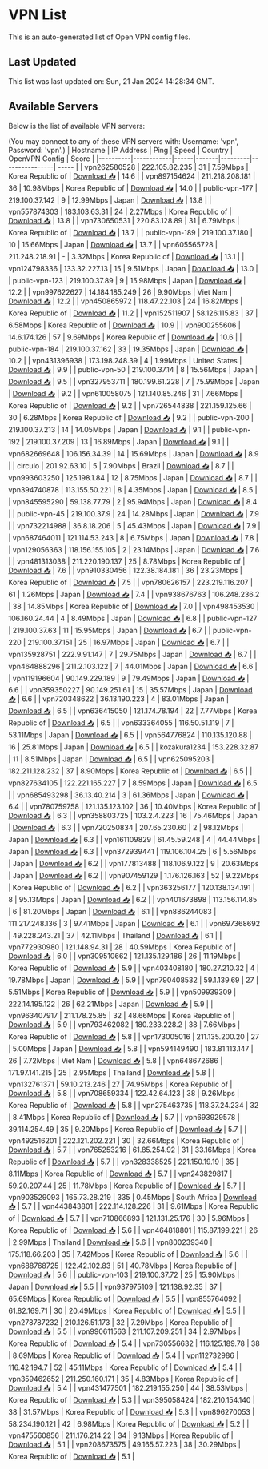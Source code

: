 # VPN List

This is an auto-generated list of Open VPN config files.

## Last Updated

This list was last updated on: Sun, 21 Jan 2024 14:28:34 GMT.

## Available Servers

Below is the list of available VPN servers:

(You may connect to any of these VPN servers with: Username: 'vpn', Password: 'vpn'.)
| Hostname | IP Address | Ping | Speed | Country | OpenVPN Config | Score |
|----------|------------|------|-------|---------|----------------| ----- |
| vpn262580528 | 222.105.82.235 | 31 | 7.59Mbps | Korea Republic of | [Download 📥](./configs/server_0_KR.ovpn) | 14.6 |
| vpn897154624 | 211.218.208.181 | 36 | 10.98Mbps | Korea Republic of | [Download 📥](./configs/server_1_KR.ovpn) | 14.0 |
| public-vpn-177 | 219.100.37.142 | 9 | 12.99Mbps | Japan | [Download 📥](./configs/server_2_JP.ovpn) | 13.8 |
| vpn557874303 | 183.103.63.31 | 24 | 2.27Mbps | Korea Republic of | [Download 📥](./configs/server_3_KR.ovpn) | 13.8 |
| vpn730650531 | 220.83.128.89 | 31 | 6.79Mbps | Korea Republic of | [Download 📥](./configs/server_4_KR.ovpn) | 13.7 |
| public-vpn-189 | 219.100.37.180 | 10 | 15.66Mbps | Japan | [Download 📥](./configs/server_5_JP.ovpn) | 13.7 |
| vpn605565728 | 211.248.218.91 | - | 3.32Mbps | Korea Republic of | [Download 📥](./configs/server_6_KR.ovpn) | 13.1 |
| vpn124798336 | 133.32.227.13 | 15 | 9.51Mbps | Japan | [Download 📥](./configs/server_7_JP.ovpn) | 13.0 |
| public-vpn-123 | 219.100.37.89 | 9 | 15.98Mbps | Japan | [Download 📥](./configs/server_8_JP.ovpn) | 12.2 |
| vpn997622627 | 14.184.185.249 | 26 | 9.90Mbps | Viet Nam | [Download 📥](./configs/server_9_VN.ovpn) | 12.2 |
| vpn450865972 | 118.47.22.103 | 24 | 16.82Mbps | Korea Republic of | [Download 📥](./configs/server_10_KR.ovpn) | 11.2 |
| vpn152511907 | 58.126.115.83 | 37 | 6.58Mbps | Korea Republic of | [Download 📥](./configs/server_11_KR.ovpn) | 10.9 |
| vpn900255606 | 14.6.174.126 | 57 | 9.69Mbps | Korea Republic of | [Download 📥](./configs/server_12_KR.ovpn) | 10.6 |
| public-vpn-184 | 219.100.37.162 | 33 | 19.35Mbps | Japan | [Download 📥](./configs/server_13_JP.ovpn) | 10.2 |
| vpn431396938 | 173.198.248.39 | 4 | 1.99Mbps | United States | [Download 📥](./configs/server_14_US.ovpn) | 9.9 |
| public-vpn-50 | 219.100.37.14 | 8 | 15.56Mbps | Japan | [Download 📥](./configs/server_15_JP.ovpn) | 9.5 |
| vpn327953711 | 180.199.61.228 | 7 | 75.99Mbps | Japan | [Download 📥](./configs/server_16_JP.ovpn) | 9.2 |
| vpn610058075 | 121.140.85.246 | 31 | 7.66Mbps | Korea Republic of | [Download 📥](./configs/server_17_KR.ovpn) | 9.2 |
| vpn726544838 | 221.159.125.66 | 30 | 6.28Mbps | Korea Republic of | [Download 📥](./configs/server_18_KR.ovpn) | 9.2 |
| public-vpn-200 | 219.100.37.213 | 14 | 14.05Mbps | Japan | [Download 📥](./configs/server_19_JP.ovpn) | 9.1 |
| public-vpn-192 | 219.100.37.209 | 13 | 16.89Mbps | Japan | [Download 📥](./configs/server_20_JP.ovpn) | 9.1 |
| vpn682669648 | 106.156.34.39 | 14 | 15.69Mbps | Japan | [Download 📥](./configs/server_21_JP.ovpn) | 8.9 |
| circulo | 201.92.63.10 | 5 | 7.90Mbps | Brazil | [Download 📥](./configs/server_22_BR.ovpn) | 8.7 |
| vpn993603250 | 125.198.1.84 | 12 | 8.75Mbps | Japan | [Download 📥](./configs/server_23_JP.ovpn) | 8.7 |
| vpn394740878 | 113.155.50.221 | 8 | 4.35Mbps | Japan | [Download 📥](./configs/server_24_JP.ovpn) | 8.5 |
| vpn845595290 | 59.138.77.79 | 2 | 95.94Mbps | Japan | [Download 📥](./configs/server_25_JP.ovpn) | 8.4 |
| public-vpn-45 | 219.100.37.9 | 24 | 14.28Mbps | Japan | [Download 📥](./configs/server_26_JP.ovpn) | 7.9 |
| vpn732214988 | 36.8.18.206 | 5 | 45.43Mbps | Japan | [Download 📥](./configs/server_27_JP.ovpn) | 7.9 |
| vpn687464011 | 121.114.53.243 | 8 | 6.75Mbps | Japan | [Download 📥](./configs/server_28_JP.ovpn) | 7.8 |
| vpn129056363 | 118.156.155.105 | 2 | 23.14Mbps | Japan | [Download 📥](./configs/server_29_JP.ovpn) | 7.6 |
| vpn481313038 | 211.220.190.137 | 25 | 8.78Mbps | Korea Republic of | [Download 📥](./configs/server_30_KR.ovpn) | 7.6 |
| vpn910330456 | 122.38.184.181 | 36 | 23.23Mbps | Korea Republic of | [Download 📥](./configs/server_31_KR.ovpn) | 7.5 |
| vpn780626157 | 223.219.116.207 | 61 | 1.26Mbps | Japan | [Download 📥](./configs/server_32_JP.ovpn) | 7.4 |
| vpn938676763 | 106.248.236.2 | 38 | 14.85Mbps | Korea Republic of | [Download 📥](./configs/server_33_KR.ovpn) | 7.0 |
| vpn498453530 | 106.160.24.44 | 4 | 8.49Mbps | Japan | [Download 📥](./configs/server_34_JP.ovpn) | 6.8 |
| public-vpn-127 | 219.100.37.63 | 11 | 15.95Mbps | Japan | [Download 📥](./configs/server_35_JP.ovpn) | 6.7 |
| public-vpn-220 | 219.100.37.151 | 25 | 16.97Mbps | Japan | [Download 📥](./configs/server_36_JP.ovpn) | 6.7 |
| vpn135928751 | 222.9.91.147 | 7 | 29.75Mbps | Japan | [Download 📥](./configs/server_37_JP.ovpn) | 6.7 |
| vpn464888296 | 211.2.103.122 | 7 | 44.01Mbps | Japan | [Download 📥](./configs/server_38_JP.ovpn) | 6.6 |
| vpn119196604 | 90.149.229.189 | 9 | 79.49Mbps | Japan | [Download 📥](./configs/server_39_JP.ovpn) | 6.6 |
| vpn359350227 | 90.149.251.61 | 15 | 35.57Mbps | Japan | [Download 📥](./configs/server_40_JP.ovpn) | 6.6 |
| vpn720348622 | 36.13.190.223 | 4 | 83.01Mbps | Japan | [Download 📥](./configs/server_41_JP.ovpn) | 6.5 |
| vpn636415050 | 121.174.78.194 | 22 | 7.77Mbps | Korea Republic of | [Download 📥](./configs/server_42_KR.ovpn) | 6.5 |
| vpn633364055 | 116.50.51.119 | 7 | 53.11Mbps | Japan | [Download 📥](./configs/server_43_JP.ovpn) | 6.5 |
| vpn564776824 | 110.135.120.88 | 16 | 25.81Mbps | Japan | [Download 📥](./configs/server_44_JP.ovpn) | 6.5 |
| kozakura1234 | 153.228.32.87 | 11 | 8.51Mbps | Japan | [Download 📥](./configs/server_45_JP.ovpn) | 6.5 |
| vpn625095203 | 182.211.128.232 | 37 | 8.90Mbps | Korea Republic of | [Download 📥](./configs/server_46_KR.ovpn) | 6.5 |
| vpn827634105 | 122.221.165.227 | 7 | 8.59Mbps | Japan | [Download 📥](./configs/server_47_JP.ovpn) | 6.5 |
| vpn685493298 | 36.13.40.214 | 3 | 61.36Mbps | Japan | [Download 📥](./configs/server_48_JP.ovpn) | 6.4 |
| vpn780759758 | 121.135.123.102 | 36 | 10.40Mbps | Korea Republic of | [Download 📥](./configs/server_49_KR.ovpn) | 6.3 |
| vpn358803725 | 103.2.4.223 | 16 | 75.46Mbps | Japan | [Download 📥](./configs/server_50_JP.ovpn) | 6.3 |
| vpn720250834 | 207.65.230.60 | 2 | 98.12Mbps | Japan | [Download 📥](./configs/server_51_JP.ovpn) | 6.3 |
| vpn161109829 | 61.45.59.248 | 4 | 44.44Mbps | Japan | [Download 📥](./configs/server_52_JP.ovpn) | 6.3 |
| vpn372939441 | 119.106.104.25 | 6 | 5.56Mbps | Japan | [Download 📥](./configs/server_53_JP.ovpn) | 6.2 |
| vpn177813488 | 118.106.9.122 | 9 | 20.63Mbps | Japan | [Download 📥](./configs/server_54_JP.ovpn) | 6.2 |
| vpn907459129 | 1.176.126.163 | 52 | 9.22Mbps | Korea Republic of | [Download 📥](./configs/server_55_KR.ovpn) | 6.2 |
| vpn363256177 | 120.138.134.191 | 8 | 95.13Mbps | Japan | [Download 📥](./configs/server_56_JP.ovpn) | 6.2 |
| vpn401673898 | 113.156.114.85 | 6 | 81.20Mbps | Japan | [Download 📥](./configs/server_57_JP.ovpn) | 6.1 |
| vpn886244083 | 111.217.248.136 | 3 | 97.41Mbps | Japan | [Download 📥](./configs/server_58_JP.ovpn) | 6.1 |
| vpn697368692 | 49.228.243.21 | 37 | 42.11Mbps | Thailand | [Download 📥](./configs/server_59_TH.ovpn) | 6.1 |
| vpn772930980 | 121.148.94.31 | 28 | 40.59Mbps | Korea Republic of | [Download 📥](./configs/server_60_KR.ovpn) | 6.0 |
| vpn309510662 | 121.135.129.186 | 26 | 11.19Mbps | Korea Republic of | [Download 📥](./configs/server_61_KR.ovpn) | 5.9 |
| vpn403408180 | 180.27.210.32 | 4 | 19.78Mbps | Japan | [Download 📥](./configs/server_62_JP.ovpn) | 5.9 |
| vpn790408532 | 59.1.139.69 | 27 | 5.51Mbps | Korea Republic of | [Download 📥](./configs/server_63_KR.ovpn) | 5.9 |
| vpn509939309 | 222.14.195.122 | 26 | 62.21Mbps | Japan | [Download 📥](./configs/server_64_JP.ovpn) | 5.9 |
| vpn963407917 | 211.178.25.85 | 32 | 48.66Mbps | Korea Republic of | [Download 📥](./configs/server_65_KR.ovpn) | 5.9 |
| vpn793462082 | 180.233.228.2 | 38 | 7.66Mbps | Korea Republic of | [Download 📥](./configs/server_66_KR.ovpn) | 5.8 |
| vpn173005016 | 211.135.200.20 | 27 | 5.00Mbps | Japan | [Download 📥](./configs/server_67_JP.ovpn) | 5.8 |
| vpn594149490 | 183.81.113.147 | 26 | 7.72Mbps | Viet Nam | [Download 📥](./configs/server_68_VN.ovpn) | 5.8 |
| vpn648672686 | 171.97.141.215 | 25 | 2.95Mbps | Thailand | [Download 📥](./configs/server_69_TH.ovpn) | 5.8 |
| vpn132761371 | 59.10.213.246 | 27 | 74.95Mbps | Korea Republic of | [Download 📥](./configs/server_70_KR.ovpn) | 5.8 |
| vpn708659334 | 122.42.64.123 | 38 | 9.26Mbps | Korea Republic of | [Download 📥](./configs/server_71_KR.ovpn) | 5.8 |
| vpn275463735 | 118.37.24.234 | 32 | 8.41Mbps | Korea Republic of | [Download 📥](./configs/server_72_KR.ovpn) | 5.7 |
| vpn693929578 | 39.114.254.49 | 35 | 9.20Mbps | Korea Republic of | [Download 📥](./configs/server_73_KR.ovpn) | 5.7 |
| vpn492516201 | 222.121.202.221 | 30 | 32.66Mbps | Korea Republic of | [Download 📥](./configs/server_74_KR.ovpn) | 5.7 |
| vpn765253216 | 61.85.254.92 | 31 | 33.16Mbps | Korea Republic of | [Download 📥](./configs/server_75_KR.ovpn) | 5.7 |
| vpn328338525 | 221.150.19.19 | 35 | 8.11Mbps | Korea Republic of | [Download 📥](./configs/server_76_KR.ovpn) | 5.7 |
| vpn243829817 | 59.20.207.44 | 25 | 11.78Mbps | Korea Republic of | [Download 📥](./configs/server_77_KR.ovpn) | 5.7 |
| vpn903529093 | 165.73.28.219 | 335 | 0.45Mbps | South Africa | [Download 📥](./configs/server_78_ZA.ovpn) | 5.7 |
| vpn443843801 | 222.114.128.226 | 31 | 9.61Mbps | Korea Republic of | [Download 📥](./configs/server_79_KR.ovpn) | 5.7 |
| vpn710866893 | 121.131.25.176 | 30 | 5.96Mbps | Korea Republic of | [Download 📥](./configs/server_80_KR.ovpn) | 5.6 |
| vpn464818801 | 115.87.199.221 | 26 | 2.99Mbps | Thailand | [Download 📥](./configs/server_81_TH.ovpn) | 5.6 |
| vpn800239340 | 175.118.66.203 | 35 | 7.42Mbps | Korea Republic of | [Download 📥](./configs/server_82_KR.ovpn) | 5.6 |
| vpn688768725 | 122.42.102.83 | 51 | 40.78Mbps | Korea Republic of | [Download 📥](./configs/server_83_KR.ovpn) | 5.6 |
| public-vpn-103 | 219.100.37.72 | 25 | 15.90Mbps | Japan | [Download 📥](./configs/server_84_JP.ovpn) | 5.5 |
| vpn937975109 | 121.138.92.35 | 37 | 65.69Mbps | Korea Republic of | [Download 📥](./configs/server_85_KR.ovpn) | 5.5 |
| vpn855764092 | 61.82.169.71 | 30 | 20.49Mbps | Korea Republic of | [Download 📥](./configs/server_86_KR.ovpn) | 5.5 |
| vpn278787232 | 210.126.51.173 | 32 | 7.29Mbps | Korea Republic of | [Download 📥](./configs/server_87_KR.ovpn) | 5.5 |
| vpn990611563 | 211.107.209.251 | 34 | 2.97Mbps | Korea Republic of | [Download 📥](./configs/server_88_KR.ovpn) | 5.4 |
| vpn730556632 | 116.125.189.78 | 38 | 8.69Mbps | Korea Republic of | [Download 📥](./configs/server_89_KR.ovpn) | 5.4 |
| vpn112732986 | 116.42.194.7 | 52 | 45.11Mbps | Korea Republic of | [Download 📥](./configs/server_90_KR.ovpn) | 5.4 |
| vpn359462652 | 211.250.160.171 | 35 | 4.83Mbps | Korea Republic of | [Download 📥](./configs/server_91_KR.ovpn) | 5.4 |
| vpn431477501 | 182.219.155.250 | 44 | 38.53Mbps | Korea Republic of | [Download 📥](./configs/server_92_KR.ovpn) | 5.3 |
| vpn395058424 | 182.210.154.140 | 38 | 31.57Mbps | Korea Republic of | [Download 📥](./configs/server_93_KR.ovpn) | 5.3 |
| vpn896270053 | 58.234.190.121 | 42 | 6.98Mbps | Korea Republic of | [Download 📥](./configs/server_94_KR.ovpn) | 5.2 |
| vpn475560856 | 211.176.214.22 | 34 | 9.13Mbps | Korea Republic of | [Download 📥](./configs/server_95_KR.ovpn) | 5.1 |
| vpn208673575 | 49.165.57.223 | 38 | 30.29Mbps | Korea Republic of | [Download 📥](./configs/server_96_KR.ovpn) | 5.1 |
